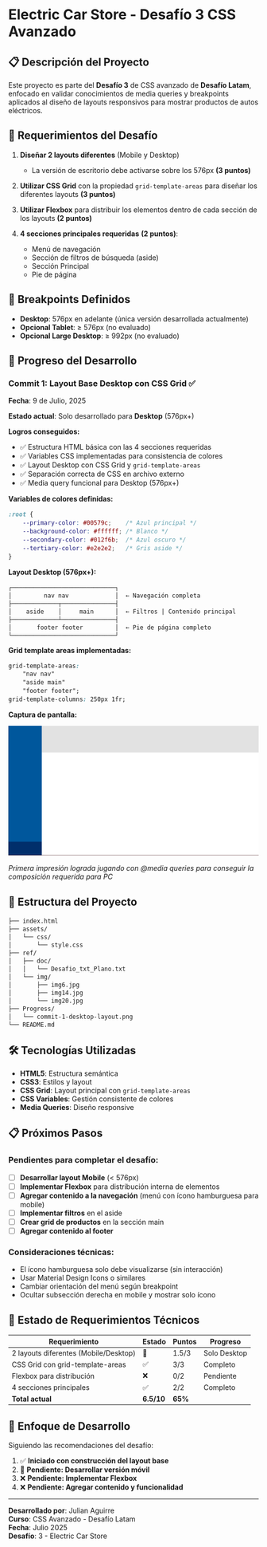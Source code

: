 # Electric Car Store - Desafío 3 CSS Avanzado

## 📋 Descripción del Proyecto

Este proyecto es parte del **Desafío 3** de CSS avanzado de **Desafío Latam**, enfocado en validar conocimientos de media queries y breakpoints aplicados al diseño de layouts responsivos para mostrar productos de autos eléctricos.

## 🎯 Requerimientos del Desafío

1. **Diseñar 2 layouts diferentes** (Mobile y Desktop)
   - La versión de escritorio debe activarse sobre los 576px **(3 puntos)**

2. **Utilizar CSS Grid** con la propiedad `grid-template-areas` para diseñar los diferentes layouts **(3 puntos)**

3. **Utilizar Flexbox** para distribuir los elementos dentro de cada sección de los layouts **(2 puntos)**

4. **4 secciones principales requeridas** **(2 puntos)**:
   - Menú de navegación
   - Sección de filtros de búsqueda (aside)
   - Sección Principal
   - Pie de página

## 📱 Breakpoints Definidos

- **Desktop**: 576px en adelante (única versión desarrollada actualmente)
- **Opcional Tablet**: ≥ 576px (no evaluado)
- **Opcional Large Desktop**: ≥ 992px (no evaluado)

## 🚀 Progreso del Desarrollo

### Commit 1: Layout Base Desktop con CSS Grid ✅

**Fecha**: 9 de Julio, 2025

**Estado actual**: Solo desarrollado para **Desktop** (576px+)

**Logros conseguidos:**
- ✅ Estructura HTML básica con las 4 secciones requeridas
- ✅ Variables CSS implementadas para consistencia de colores
- ✅ Layout Desktop con CSS Grid y `grid-template-areas`
- ✅ Separación correcta de CSS en archivo externo
- ✅ Media query funcional para Desktop (576px+)

**Variables de colores definidas:**
```css
:root {
    --primary-color: #00579c;    /* Azul principal */
    --background-color: #ffffff; /* Blanco */
    --secondary-color: #012f6b;  /* Azul oscuro */
    --tertiary-color: #e2e2e2;   /* Gris aside */
}
```

**Layout Desktop (576px+):**
```
┌─────────────────────────────┐
│         nav nav             │  ← Navegación completa
├─────────────┬───────────────┤
│    aside    │     main      │  ← Filtros | Contenido principal
├─────────────┴───────────────┤
│       footer footer         │  ← Pie de página completo
└─────────────────────────────┘
```

**Grid template areas implementadas:**
```css
grid-template-areas: 
    "nav nav"
    "aside main"
    "footer footer";
grid-template-columns: 250px 1fr;
```

**Captura de pantalla:**

![Primera composición desktop](Progress/Commit_1.PNG)

*Primera impresión lograda jugando con @media queries para conseguir la composición requerida para PC*

## 📁 Estructura del Proyecto

```
├── index.html
├── assets/
│   └── css/
│       └── style.css
├── ref/
│   ├── doc/
│   │   └── Desafio_txt_Plano.txt
│   └── img/
│       ├── img6.jpg
│       ├── img14.jpg
│       └── img20.jpg
├── Progress/
│   └── commit-1-desktop-layout.png
└── README.md
```

## 🛠️ Tecnologías Utilizadas

- **HTML5**: Estructura semántica
- **CSS3**: Estilos y layout
- **CSS Grid**: Layout principal con `grid-template-areas`
- **CSS Variables**: Gestión consistente de colores
- **Media Queries**: Diseño responsive

## 📋 Próximos Pasos

### Pendientes para completar el desafío:

- [ ] **Desarrollar layout Mobile** (< 576px)
- [ ] **Implementar Flexbox** para distribución interna de elementos
- [ ] **Agregar contenido a la navegación** (menú con ícono hamburguesa para mobile)
- [ ] **Implementar filtros** en el aside
- [ ] **Crear grid de productos** en la sección main
- [ ] **Agregar contenido al footer**

### Consideraciones técnicas:
- El ícono hamburguesa solo debe visualizarse (sin interacción)
- Usar Material Design Icons o similares
- Cambiar orientación del menú según breakpoint
- Ocultar subsección derecha en mobile y mostrar solo ícono

## 🎨 Estado de Requerimientos Técnicos

| Requerimiento | Estado | Puntos | Progreso |
|---------------|--------|---------|----------|
| 2 layouts diferentes (Mobile/Desktop) | 🔄 | 1.5/3 | Solo Desktop |
| CSS Grid con grid-template-areas | ✅ | 3/3 | Completo |
| Flexbox para distribución | ❌ | 0/2 | Pendiente |
| 4 secciones principales | ✅ | 2/2 | Completo |
| **Total actual** | **6.5/10** | **65%** |

## 🎯 Enfoque de Desarrollo

Siguiendo las recomendaciones del desafío:
1. ✅ **Iniciado con construcción del layout base**
2. 🔄 **Pendiente: Desarrollar versión móvil**
3. ❌ **Pendiente: Implementar Flexbox**
4. ❌ **Pendiente: Agregar contenido y funcionalidad**

---

**Desarrollado por**: Julian Aguirre  
**Curso**: CSS Avanzado - Desafío Latam  
**Fecha**: Julio 2025  
**Desafío**: 3 - Electric Car Store
